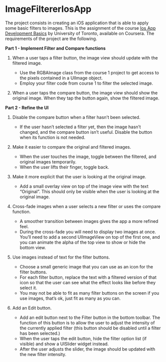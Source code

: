 # ImageFiltererIosApp
The project consists in creating an iOS application that is able to apply some basic filters to images. 
This is the assignment of the course [Ios App Development Basics](https://www.coursera.org/learn/ios-app-development-basics) by University of Toronto, available on Coursera.
The requirements of the project are the following.

**Part 1 - Implement Filter and Compare functions**

1. When a user taps a filter button, the image view should update with the filtered image.
    * Use the RGBAImage class from the course 1 project to get access to the pixels contained in a UIImage object.
    * Employ your filter code from course 1 to filter the selected image.

2. When a user taps the compare button, the image view should show the original image. When they tap the button again, show the filtered image.

**Part 2 - Refine the UI**

1. Disable the compare button when a filter hasn’t been selected.
    * If the user hasn’t selected a filter yet, then the image hasn’t changed, and the compare button isn’t useful. Disable the button when its function is not needed.

2. Make it easier to compare the original and filtered images.
    * When the user touches the image, toggle between the filtered, and original images temporarily.
    * When the user lifts their finger, toggle back.

3. Make it more explicit that the user is looking at the original image.
    * Add a small overlay view on top of the image view with the text “Original”. This should only be visible when the user is looking at the original image.

4. Cross-fade images when a user selects a new filter or uses the compare function.
    * A smoother transition between images gives the app a more refined feel.
    * During the cross-fade you will need to display two images at once. You’ll need to add a second UIImageView on top of the first one, and you can animate the alpha of the top view to show or hide the bottom view.

5. Use images instead of text for the filter buttons.
    * Choose a small generic image that you can use as an icon for the filter buttons.
    * For each filter button, replace the text with a filtered version of that icon so that the user can see what the effect looks like before they select it.
    * You may not be able to fit as many filter buttons on the screen if you use images, that’s ok, just fit as many as you can.

6. Add an Edit button.
    *	Add an edit button next to the Filter button in the bottom toolbar. The function of this button is to allow the user to adjust the intensity of the currently applied filter (this button should be disabled until a filter has been selected.)
    *	When the user taps the edit button, hide the filter option list (if visible) and show a UISlider widget instead.
    *	After the user adjusts the slider, the image should be updated with the new filter intensity.
